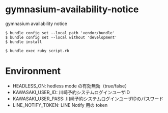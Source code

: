 # gymnasium-availability-notice
gymnasium availability notice

```
$ bundle config set --local path 'vendor/bundle'
$ bundle config set --local without 'development' 
$ bundle install

$ bundle exec ruby script.rb
```
# Environment

- HEADLESS_ON: hedless mode の有効無効（true/false）
- KAWASAKI_USER_ID: 川崎予約システムログインユーザID
- KAWASAKI_USER_PASS: 川崎予約システムログインユーザIDのパスワード
- LINE_NOTIFY_TOKEN: LINE Notify 用の token
